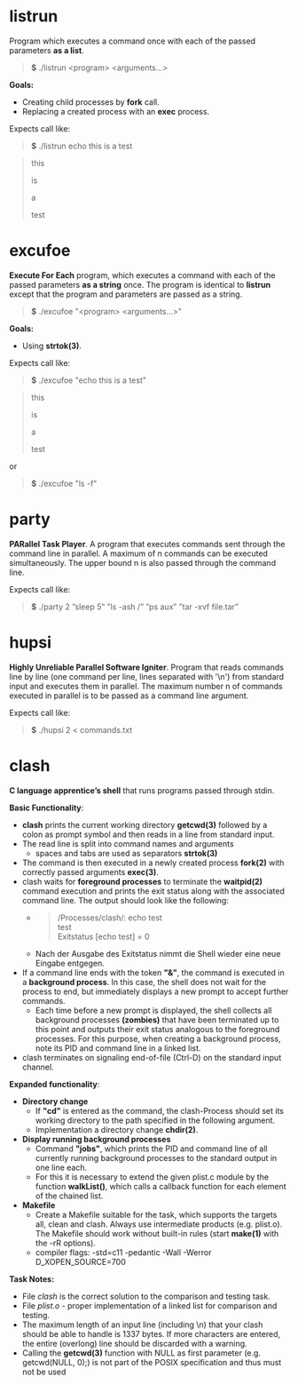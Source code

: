 # listrun
Program which executes a command once with each of the passed parameters **as a list**.
> **\$** ./listrun \<program> \<arguments...>

**Goals:**
- Creating child processes by **fork** call.
- Replacing a created process with an **exec** process.

Expects call like:
> **\$** ./listrun echo this is a test

> this
>
> is
>
> a
>
> test

# excufoe
**Execute For Each** program, which executes a command with each of the passed parameters **as a string** once. The program is identical to **listrun** except that the program and parameters are passed as a string.
> **\$** ./excufoe "\<program> \<arguments...>"

**Goals:**
- Using **strtok(3)**.

Expects call like:
> **\$** ./excufoe "echo this is a test"

> this
>
> is
>
> a
>
> test

or 
> **\$** ./excufoe "ls -f"



# party
**PARallel Task Player**. A program that executes commands sent through the command line in parallel. A maximum of n commands can be executed simultaneously. The upper bound n is also passed through the command line. 

Expects call like:
> **\$** ./party 2 ”sleep 5” ”ls -ash /” ”ps aux” ”tar -xvf file.tar”



# hupsi
**Highly Unreliable Parallel Software Igniter**. Program that reads commands line by line (one command per line, lines separated with '\n') from standard input and executes them in parallel. The maximum number n of commands executed in parallel is to be passed as a command line argument.

Expects call like:
> **\$** ./hupsi 2 < commands.txt



# clash
**C language apprentice’s shell** that runs programs passed through stdin. 

**Basic Functionality**:
- **clash** prints the current working directory **getcwd(3)** followed by a colon as prompt symbol and then reads in a line from standard input.
- The read line is split into command names and arguments
	- spaces and tabs are used as separators **strtok(3)**
- The command is then executed in a newly created process **fork(2)** with correctly passed arguments **exec(3)**.
- clash waits for **foreground processes** to terminate the **waitpid(2)** command execution and prints the exit status along with the associated command line. The output should look like the following:
	- > /Processes/clash/: echo test <br>
	  > test <br>
	  > Exitstatus [echo test] = 0
    - Nach der Ausgabe des Exitstatus nimmt die Shell wieder eine neue Eingabe entgegen.
- If a command line ends with the token **"&"**, the command is executed in a **background process**. In this case, the shell does not wait for the process to end, but immediately displays a new prompt to accept further commands.
	- Each time before a new prompt is displayed, the shell collects all background processes **(zombies)** that have been terminated up to this point and outputs their exit status analogous to the foreground processes. For this purpose, when creating a background process, note its PID and command line in a linked list. 
- clash terminates on signaling end-of-file (Ctrl-D) on the standard input channel.

**Expanded functionality**:
- **Directory change** 
	- If **"cd"** is entered as the command, the clash-Process should set its working directory to the path specified in the following argument.
	- Implementation a directory change **chdir(2)**.
- **Display running background processes**
	- Command **"jobs"**, which prints the PID and command line of all currently running background processes to the standard output in one line each. 
	- For this it is necessary to extend the given plist.c module by the function **walkList()**, which calls a callback function for each element of the chained list.
- **Makefile**
	- Create a Makefile suitable for the task, which supports the targets all, clean and clash. Always use intermediate products (e.g. plist.o). The Makefile should work without built-in rules (start **make(1)** with the -rR options). 
	- compiler flags: -std=c11 -pedantic -Wall -Werror D_XOPEN_SOURCE=700

**Task Notes:**
- File *clash* is the correct solution to the comparison and testing task.
- File *plist.o* - proper implementation of a linked list for comparison and testing.
- The maximum length of an input line (including \n) that your clash should be able to handle is 1337 bytes. If more characters are entered, the entire (overlong) line should be discarded with a warning.
- Calling the **getcwd(3)** function with NULL as first parameter (e.g. getcwd(NULL, 0);) is not part of the POSIX specification and thus must not be used
